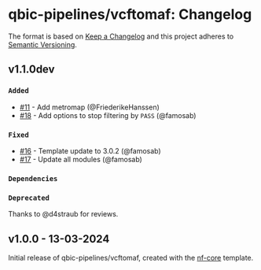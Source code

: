 # qbic-pipelines/vcftomaf: Changelog

The format is based on [Keep a Changelog](https://keepachangelog.com/en/1.0.0/)
and this project adheres to [Semantic Versioning](https://semver.org/spec/v2.0.0.html).

## v1.1.0dev

### `Added`

- [#11](https://github.com/qbic-pipelines/vcftomaf/pull/11) - Add metromap (@FriederikeHanssen)
- [#18](https://github.com/qbic-pipelines/vcftomaf/pull/18) - Add options to stop filtering by `PASS` (@famosab)

### `Fixed`

- [#16](https://github.com/qbic-pipelines/vcftomaf/pull/16) - Template update to 3.0.2 (@famosab)
- [#17](https://github.com/qbic-pipelines/vcftomaf/pull/17) - Update all modules (@famosab)

### `Dependencies`

### `Deprecated`

Thanks to @d4straub for reviews.

## v1.0.0 - 13-03-2024

Initial release of qbic-pipelines/vcftomaf, created with the [nf-core](https://nf-co.re/) template.
